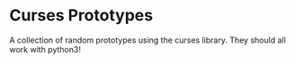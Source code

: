 # Curses Prototypes

A collection of random prototypes using the curses library. They should all work
with python3!